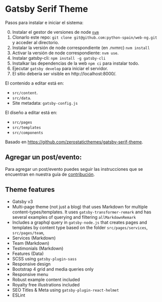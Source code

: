 # Gatsby Serif Theme

Pasos para instalar e iniciar el sistema:

0. Instalar el gestor de versiones de node [`nvm`](https://github.com/nvm-sh/nvm)
1. Clonarlo este repo: `git clone git@github.com:python-spain/web-ng.git` y acceder al directorio.
2. Instalar la versión de node correspondiente (en .nvmrc) `nvm install`
3. Activar la versión de node correspondiente: `nvm use`.
4. Instalar gatsby-cli: `npm install -g gatsby-cli`
5. Instalkar las dependencias de la web `npm ci` para instalar todo.
6. Ejecutar `gatsby develop` para iniciar el servidor.
7. El sitio debería ser visible en http://localhost:8000/.

El contenido a editar está en:

-   `src/content`.
-   `src/data`.
-   Site metadata: `gatsby-config.js`

El diseño a editar está en:

-   `src/pages`
-   `src/templates`
-   `src/components`

Basado en https://github.com/zerostaticthemes/gatsby-serif-theme.

## Agregar un post/evento:

Para agregar un post/evento puedes seguir las instrucciones que se encuentran en nuestra guía de [contribución](https://github.com/python-spain/web-ng/blob/main/CONTRIBUTING.md).

## Theme features

-   Gatsby v3
-   Multi-page theme (not just a blog) that uses Markdown for multiple content-types/templates. It uses `gatsby-transformer-remark` and has several examples of querying and filtering `allMarkdownRemark`
-   Includes a graphql query in `gatsby-node.js` that creates pages and templates by content type based on the folder `src/pages/services`, `src/pages/team`,
-   Services (Markdown)
-   Team (Markdown)
-   Testimonials (Markdown)
-   Features (Data)
-   SCSS using `gatsby-plugin-sass`
-   Responsive design
-   Bootstrap 4 grid and media queries only
-   Responsive menu
-   Robust example content included
-   Royalty free illustrations included
-   SEO Titles & Meta using `gatsby-plugin-react-helmet`
-   ESLint
